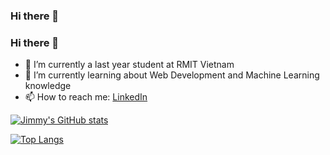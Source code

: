 ### Hi there 👋

<!--
**jimmy-nhk/jimmy-nhk** is a ✨ _special_ ✨ repository because its `README.md` (this file) appears on your GitHub profile.

Here are some ideas to get you started:

- 🔭 I’m currently working on ...
- 🌱 I’m currently learning ...
- 👯 I’m looking to collaborate on ...
- 🤔 I’m looking for help with ...
- 💬 Ask me about ...
- 📫 How to reach me: ...
- 😄 Pronouns: ...
- ⚡ Fun fact: ...
-->

### Hi there 👋

- 🔭 I’m currently a last year student at RMIT Vietnam
- 🌱 I’m currently learning about Web Development and Machine Learning knowledge
- 📫 How to reach me: [LinkedIn](https://www.linkedin.com/in/cuong-nguyen-quoc/)

[![Jimmy's GitHub stats](https://github-readme-stats.vercel.app/api?username=jimmy-nhk&include_all_commits=true&show_icons=true&custom_title=GitHub+Stats&bg_color=30,0b525b,144552,1b3a4b,212f45&title_color=fff&text_color=fff&icon_color=fff)](https://github.com/jimmy-nhk)


[![Top Langs](https://github-readme-stats.vercel.app/api/top-langs/?username=jimmy-nhk&layout=compact&show_icons=true&bg_color=30,0b525b,144552,1b3a4b,212f45&title_color=fff&text_color=fff&icon_color=fff)](https://github.com/jimmy-nhk)

